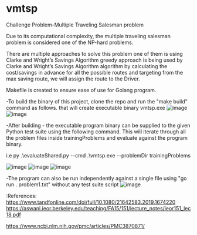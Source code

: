 # vmtsp
Challenge Problem-Multiple Traveling Salesman problem

Due to its computational complexity, the multiple traveling salesman problem is considered one of the NP-hard problems.

There are multiple approaches to solve this problem 
one of them is using Clarke and Wright’s Savings Algorithm 
greedy approach is being used by Clarke and Wright’s Savings Algorithm algorithm by calculating the cost/savings in advance for all the possible routes
and targeting from the max saving route, we will assign the route to the Driver.

Makefile is created to ensure ease of use for Golang program.

-To build the binary of this project, clone the repo and run the "make build" command as follows. that will create executable binary vmtsp.exe
![image](https://github.com/Pinkal777/vmtsp/assets/22688340/00bc782a-477f-4fd0-836a-a9effe29a425)
![image](https://github.com/Pinkal777/vmtsp/assets/22688340/dd9b192f-143f-4c99-84be-76c9ecc643e7)


-After building - the executable program binary can be supplied to the given Python test suite using the following command.
This will iterate through all the problem files inside trainingProblems and evaluate against the program binary.

i.e   	py .\evaluateShared.py --cmd .\vmtsp.exe --problemDir trainingProblems

![image](https://github.com/Pinkal777/vmtsp/assets/22688340/5c383f70-5a20-46aa-bbea-fa9ae618bcba)
![image](https://github.com/Pinkal777/vmtsp/assets/22688340/67038221-866c-48e7-897c-658325ceb80d)
![image](https://github.com/Pinkal777/vmtsp/assets/22688340/372f5151-5266-4bb6-a1dd-9aa2dfbb69c5)



-The program can also be run independently against a single file using "go run . problem1.txt" without any test suite script 
![image](https://github.com/Pinkal777/vmtsp/assets/22688340/4428f7b8-6d76-49ba-8b37-9f7a17288ea2)



:References:
https://www.tandfonline.com/doi/full/10.1080/21642583.2019.1674220
https://aswani.ieor.berkeley.edu/teaching/FA15/151/lecture_notes/ieor151_lec18.pdf

https://www.ncbi.nlm.nih.gov/pmc/articles/PMC3870871/
